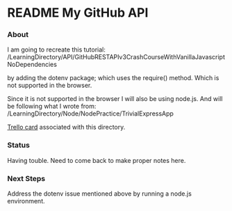 # README My GitHub API

### About
I am going to recreate this tutorial:
/LearningDirectory/API/GitHubRESTAPIv3CrashCourseWithVanillaJavascriptNoDependencies

by adding the dotenv package; which uses the require() method. Which is not supported in the browser.

Since it is not supported in the browser I will also be using node.js. And will be following what I wrote from:
/LearningDirectory/Node/NodePractice/TrivialExpressApp

[Trello card](https://trello.com/c/bt92aOAd/845-mygithubapi) associated with this directory.

### Status
Having touble. Need to come back to make proper notes here.

### Next Steps
Address the dotenv issue mentioned above by running a node.js environment.